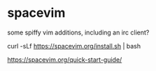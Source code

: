 # spacevim

some spiffy vim additions, including an irc client? 

curl -sLf https://spacevim.org/install.sh | bash

https://spacevim.org/quick-start-guide/


